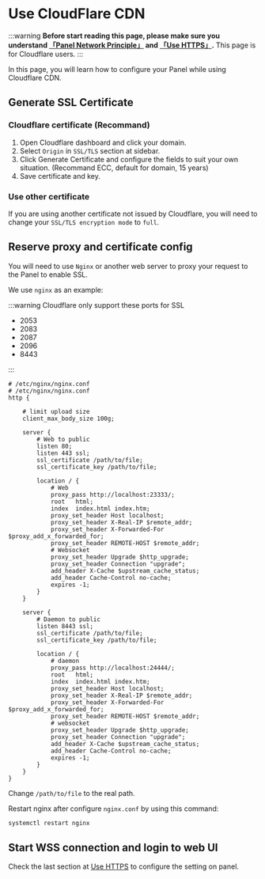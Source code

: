 # Use CloudFlare CDN

:::warning
**Before start reading this page, please make sure you understand [「Panel Network Principle」](/ops/mcsm_network) and [「Use HTTPS」](/ops/proxy_https).**
This page is for Cloudflare users.
:::

In this page, you will learn how to configure your Panel while using Cloudflare CDN.

## Generate SSL Certificate

### Cloudflare certificate (Recommand)

1. Open Cloudflare dashboard and click your domain.
2. Select `Origin` in `SSL/TLS` section at sidebar.
3. Click Generate Certificate and configure the fields to suit your own situation. (Recommand ECC, default for domain, 15 years)
4. Save certificate and key.

### Use other certificate

If you are using another certificate not issued by Cloudflare, you will need to change your `SSL/TLS encryption mode` to `full`.

## Reserve proxy and certificate config

You will need to use `Nginx` or another web server to proxy your request to the Panel to enable SSL.

We use `nginx` as an example:

:::warning
Cloudflare only support these ports for SSL

- 2053
- 2083
- 2087
- 2096
- 8443

:::

```
# /etc/nginx/nginx.conf
# /etc/nginx/nginx.conf
http {

    # limit upload size
    client_max_body_size 100g;

    server {
        # Web to public
        listen 80;
        listen 443 ssl;
        ssl_certificate /path/to/file;
        ssl_certificate_key /path/to/file;

        location / {
            # Web
            proxy_pass http://localhost:23333/;
            root   html;
            index  index.html index.htm;
            proxy_set_header Host localhost;
            proxy_set_header X-Real-IP $remote_addr;
            proxy_set_header X-Forwarded-For $proxy_add_x_forwarded_for;
            proxy_set_header REMOTE-HOST $remote_addr;
            # Websocket
            proxy_set_header Upgrade $http_upgrade;
            proxy_set_header Connection "upgrade";
            add_header X-Cache $upstream_cache_status;
            add_header Cache-Control no-cache;
            expires -1;
        }
    }

    server {
        # Daemon to public
        listen 8443 ssl;
        ssl_certificate /path/to/file;
        ssl_certificate_key /path/to/file;

        location / {
            # daemon
            proxy_pass http://localhost:24444/;
            root   html;
            index  index.html index.htm;
            proxy_set_header Host localhost;
            proxy_set_header X-Real-IP $remote_addr;
            proxy_set_header X-Forwarded-For $proxy_add_x_forwarded_for;
            proxy_set_header REMOTE-HOST $remote_addr;
            # websocket
            proxy_set_header Upgrade $http_upgrade;
            proxy_set_header Connection "upgrade";
            add_header X-Cache $upstream_cache_status;
            add_header Cache-Control no-cache;
            expires -1;
        }
    }
}

```

Change `/path/to/file` to the real path.

Restart nginx after configure `nginx.conf` by using this command:

```bash
systemctl restart nginx
```

## Start WSS connection and login to web UI

Check the last section at [Use HTTPS](/ops/proxy_https.md) to configure the setting on panel.
